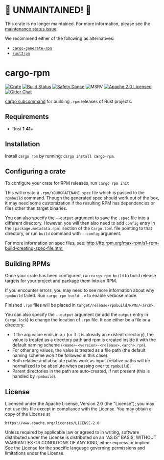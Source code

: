 # 🚨 UNMAINTAINED! 🚨

This crate is no longer maintained. For more information, please see the [maintenance status issue](https://github.com/iqlusioninc/cargo-rpm/issues/96).

We recommend either of the following as alternatives:

- [`cargo-generate-rpm`](https://github.com/cat-in-136/cargo-generate-rpm)
- [`rust2rpm`](https://pagure.io/fedora-rust/rust2rpm)

# cargo-rpm

[![Crate][crate-image]][crate-link]
[![Build Status][build-image]][build-link]
[![Safety Dance][safety-image]][safety-link]
![MSRV][rustc-image]
[![Apache 2.0 Licensed][license-image]][license-link]
[![Gitter Chat][gitter-image]][gitter-link]

[cargo subcommand] for building `.rpm` releases of Rust projects.

## Requirements

- Rust **1.41**+

## Installation

Install `cargo rpm` by running: `cargo install cargo-rpm`.

## Configuring a crate

To configure your crate for RPM releases, run `cargo rpm init`

This will create a `.rpm/YOURCRATENAME.spec` file which is passed to the
`rpmbuild` command. Though the generated spec should work out of the box,
it may need some customization if the resulting RPM has dependencies or
files other than target binaries.

You can also specify the `--output` argument to save the `.spec` file into
a different directory. However, you will then also need to add `config` entry
in the `[package.metadata.rpm]` section of the `Cargo.toml` file pointing to
that directory, or run `build` command with `--config` argument.

For more information on spec files, see:
<http://ftp.rpm.org/max-rpm/s1-rpm-build-creating-spec-file.html>

## Building RPMs

Once your crate has been configured, run `cargo rpm build` to build release
targets for your project and package them into an RPM.

If you encounter errors, you may need to see more information about why
`rpmbuild` failed. Run `cargo rpm build -v` to enable verbose mode.

Finished `.rpm` files will be placed in `target/release/rpmbuild/RPMs/<arch>`.

You can also specify the `--output` argument (or add the `output` entry in `Cargo.lock`)
to change the location of `.rpm` file. It can either be a file or a directory:

*  If the arg value ends in a `/` (or if it is already an existent directory), the value
   is treated as a directory path and rpm is created inside it with the default naming
   scheme (`<name>-<version>-<release>.<arch>.rpm`).
* For other arg values, the value is treated as a file path (the default naming scheme
  _won't_ be followed in this case).
* Both relative and absolute paths work as input (relative paths will be normalized to
  be absolute when passing over to `rpmbuild`).
* Parent directories in the path are auto-created, if not present (this is handled by
  `rpmbuild`).

## License

Licensed under the Apache License, Version 2.0 (the "License");
you may not use this file except in compliance with the License.
You may obtain a copy of the License at

    https://www.apache.org/licenses/LICENSE-2.0

Unless required by applicable law or agreed to in writing, software
distributed under the License is distributed on an "AS IS" BASIS,
WITHOUT WARRANTIES OR CONDITIONS OF ANY KIND, either express or implied.
See the License for the specific language governing permissions and
limitations under the License.

[//]: # (badges)

[crate-image]: https://img.shields.io/crates/v/cargo-rpm.svg
[crate-link]: https://crates.io/crates/cargo-rpm
[build-image]: https://github.com/iqlusioninc/cargo-rpm/workflows/rust/badge.svg?branch=develop&event=push
[build-link]: https://github.com/iqlusioninc/cargo-rpm/actions
[rustc-image]: https://img.shields.io/badge/rustc-1.41+-blue.svg
[safety-image]: https://img.shields.io/badge/unsafe-forbidden-success.svg
[safety-link]: https://github.com/rust-secure-code/safety-dance/
[license-image]: https://img.shields.io/badge/license-Apache2.0-blue.svg
[license-link]: https://github.com/rustrpm/cargo-rpm/blob/master/LICENSE
[gitter-image]: https://badges.gitter.im/badge.svg
[gitter-link]: https://gitter.im/RustRPM/communit

[//]: # (general links)

[cargo subcommand]: https://github.com/rust-lang/cargo/wiki/Third-party-cargo-subcommands
